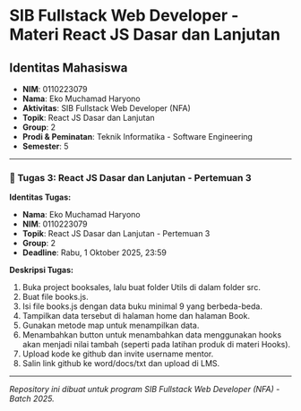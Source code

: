 # SIB Fullstack Web Developer - Materi React JS Dasar dan Lanjutan

## Identitas Mahasiswa

* **NIM**: 0110223079
* **Nama**: Eko Muchamad Haryono
* **Aktivitas**: SIB Fullstack Web Developer (NFA)
* **Topik**: React JS Dasar dan Lanjutan
* **Group**: 2
* **Prodi & Peminatan**: Teknik Informatika - Software Engineering
* **Semester**: 5

---

### 🎯 Tugas 3: React JS Dasar dan Lanjutan - Pertemuan 3

**Identitas Tugas:**

* **Nama**: Eko Muchamad Haryono
* **NIM**: 0110223079
* **Topik**: React JS Dasar dan Lanjutan - Pertemuan 3
* **Group**: 2
* **Deadline**: Rabu, 1 Oktober 2025, 23:59

**Deskripsi Tugas:**

1. Buka project booksales, lalu buat folder Utils di dalam folder src.
2. Buat file books.js.
3. Isi file books.js dengan data buku minimal 9 yang berbeda-beda.
4. Tampilkan data tersebut di halaman home dan halaman Book.
5. Gunakan metode map untuk menampilkan data.
6. Menambahkan button untuk menambahkan data menggunakan hooks akan menjadi nilai tambah (seperti pada latihan produk di materi Hooks).
7. Upload kode ke github dan invite username mentor.
8. Salin link github ke word/docs/txt dan upload di LMS.

---
*Repository ini dibuat untuk program SIB Fullstack Web Developer (NFA) - Batch 2025.*
